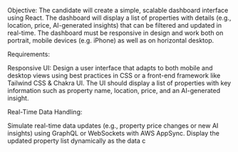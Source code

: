 Objective:
The candidate will create a simple, scalable dashboard interface using React. The dashboard will display a list of properties with details (e.g., location, price, AI-generated insights) that can be filtered and updated in real-time. The dashboard must be responsive in design and work both on portrait, mobile devices (e.g. iPhone) as well as on horizontal desktop.

Requirements:

Responsive UI:
Design a user interface that adapts to both mobile and desktop views using best practices in CSS or a front-end framework like Tailwind CSS & Chakra UI.
The UI should display a list of properties with key information such as property name, location, price, and an AI-generated insight.

Real-Time Data Handling:

Simulate real-time data updates (e.g., property price changes or new AI insights) using GraphQL or WebSockets with AWS AppSync.
Display the updated property list dynamically as the data c